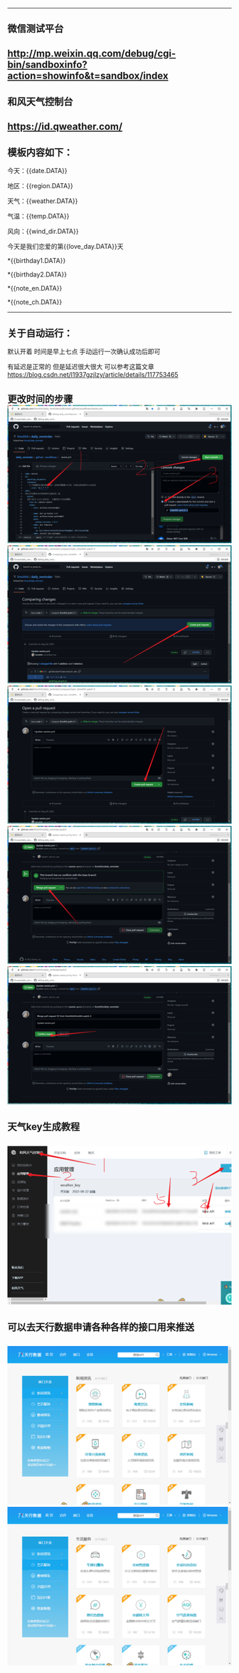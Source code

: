 -----
微信测试平台
----------------------------------------------------------------------------------------------------------------------------------
http://mp.weixin.qq.com/debug/cgi-bin/sandboxinfo?action=showinfo&t=sandbox/index
----------------------------------------------------------------------------------------------------------------------------------
和风天气控制台
----------------------------------------------------------------------------------------------------------------------------------
https://id.qweather.com/
----------------------------------------------------------------------------------------------------------------------------------
模板内容如下：
----------------------------------------------------------------------------------------------------------------------------------
 今天：{{date.DATA}}

 地区：{{region.DATA}}

 天气：{{weather.DATA}}

 气温：{{temp.DATA}}

 风向：{{wind_dir.DATA}}

 今天是我们恋爱的第{{love_day.DATA}}天

 *{{birthday1.DATA}}
 
 *{{birthday2.DATA}}

 *{{note_en.DATA}} 

 *{{note_ch.DATA}}

--------------------------------------------------------------------------------------------------------------------------------
关于自动运行：
----------------------------------------------------------------------------------------------------------------------------------
默认开着 时间是早上七点 手动运行一次确认成功后即可

有延迟是正常的 但是延迟很大很大 可以参考这篇文章 https://blog.csdn.net/l1937gzjlzy/article/details/117753465

更改时间的步骤
![image](https://raw.githubusercontent.com/limoest/daily_reminder/main/others/a.png)
![image](https://raw.githubusercontent.com/limoest/daily_reminder/main/others/b.png)
![image](https://raw.githubusercontent.com/limoest/daily_reminder/main/others/c.png)
![image](https://raw.githubusercontent.com/limoest/daily_reminder/main/others/d.png)
![image](https://raw.githubusercontent.com/limoest/daily_reminder/main/others/e.png)
--------------------------------------------------------------------------------------------------------------------------------
天气key生成教程
----------------------------------------------------------------------------------------------------------------------------------
![image](https://raw.githubusercontent.com/limoest/daily_reminder/main/others/%E5%92%8C%E9%A3%8E%E5%A4%A9%E6%B0%94key%E7%94%9F%E6%88%90.png)
--------------------------------------------------------------------------------------------------------------------------------
可以去天行数据申请各种各样的接口用来推送 
----------------------------------------------------------------------------------------------------------------------------------
![image](https://raw.githubusercontent.com/limoest/daily_reminder/main/others/Snipaste_2022-08-24_12-13-19.png)
![image](https://raw.githubusercontent.com/limoest/daily_reminder/main/others/Snipaste.png)
--------------------------------------------------------------------------------------------------------------------------------
